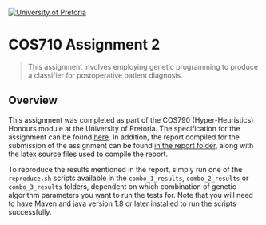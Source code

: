 [![University of Pretoria](https://www.up.ac.za/themes/up2.0/images/horizontal-logo.png)]()

# COS710 Assignment 2

> This assignment involves employing genetic programming to produce a classifier for postoperative patient diagnosis.

## Overview

This assignment was completed as part of the COS790 (Hyper-Heuristics) Honours module at the University of Pretoria.
The specification for the assignment can be found [here](specification.pdf). In addition, the report compiled for the submission
of the assignment can be found [in the report folder](report/report.pdf), along with the latex source files used to compile the report.

To reproduce the results mentioned in the report, simply run one of the `reproduce.sh` scripts available in the `combo_1_results`, `combo_2_results`
or `combo_3_results` folders, dependent on which combination of genetic algorithm parameters you want to run the tests for.
Note that you will need to have Maven and java version 1.8 or later installed to run the scripts successfully.